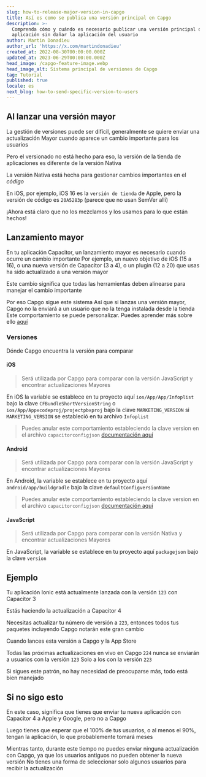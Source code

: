 ```yaml
---
slug: how-to-release-major-version-in-capgo
title: Así es como se publica una versión principal en Capgo
description: >-
  Comprenda cómo y cuándo es necesario publicar una versión principal de su
  aplicación sin dañar la aplicación del usuario
author: Martin Donadieu
author_url: 'https://x.com/martindonadieu'
created_at: 2022-08-30T00:00:00.000Z
updated_at: 2023-06-29T00:00:00.000Z
head_image: /capgo-feature-image.webp
head_image_alt: Sistema principal de versiones de Capgo
tag: Tutorial
published: true
locale: es
next_blog: how-to-send-specific-version-to-users
---
```


## Al lanzar una versión mayor

La gestión de versiones puede ser difícil, generalmente se quiere enviar una actualización Mayor cuando aparece un cambio importante para los usuarios

Pero el versionado no está hecho para eso, la versión de la tienda de aplicaciones es diferente de la versión Nativa

La versión Nativa está hecha para gestionar cambios importantes en el *código*

En iOS, por ejemplo, iOS 16 es la `versión de tienda` de Apple, pero la versión de código es `20A5283p` (parece que no usan SemVer allí)

¡Ahora está claro que no los mezclamos y los usamos para lo que están hechos!

## Lanzamiento mayor

En tu aplicación Capacitor, un lanzamiento mayor es necesario cuando ocurre un cambio importante
Por ejemplo, un nuevo objetivo de iOS (15 a 16), o una nueva versión de Capacitor (3 a 4), o un plugin (12 a 20) que usas ha sido actualizado a una versión mayor

Este cambio significa que todas las herramientas deben alinearse para manejar el cambio importante

Por eso Capgo sigue este sistema
Así que si lanzas una versión mayor, Capgo no la enviará a un usuario que no la tenga instalada desde la tienda\
Este comportamiento se puede personalizar. Puedes aprender más sobre ello [aquí](/docs/tooling/cli/#disable-updates-strategy)

### Versiones

Dónde Capgo encuentra la versión para comparar

#### iOS
  > Será utilizada por Capgo para comparar con la versión JavaScript y encontrar actualizaciones Mayores

 En iOS la variable se establece en tu proyecto aquí `ios/App/App/Infoplist` bajo la clave `CFBundleShortVersionString` o `ios/App/Appxcodeproj/projectpbxproj` bajo la clave `MARKETING_VERSION` si `MARKETING_VERSION` se estableció en tu archivo `Infoplist`
  > Puedes anular este comportamiento estableciendo la clave version en el archivo `capacitorconfigjson` [documentación aquí](/docs/plugin/auto-update#advanced-settings/)

#### Android
  > Será utilizada por Capgo para comparar con la versión JavaScript y encontrar actualizaciones Mayores

  En Android, la variable se establece en tu proyecto aquí `android/app/buildgradle` bajo la clave `defaultConfigversionName`
  > Puedes anular este comportamiento estableciendo la clave version en el archivo `capacitorconfigjson` [documentación aquí](/docs/plugin/auto-update#advanced-settings/)

#### JavaScript
  > Será utilizada por Capgo para comparar con la versión Nativa y encontrar actualizaciones Mayores

  En JavaScript, la variable se establece en tu proyecto aquí `packagejson` bajo la clave `version`

## Ejemplo

Tu aplicación Ionic está actualmente lanzada con la versión `123` con Capacitor 3

Estás haciendo la actualización a Capacitor 4

Necesitas actualizar tu número de versión a `223`, entonces todos tus paquetes incluyendo Capgo notarán este gran cambio

Cuando lances esta versión a Capgo y la App Store

Todas las próximas actualizaciones en vivo en Capgo `224` nunca se enviarán a usuarios con la versión `123` Solo a los con la versión `223`

Si sigues este patrón, no hay necesidad de preocuparse más, todo está bien manejado

## Si no sigo esto

En este caso, significa que tienes que enviar tu nueva aplicación con Capacitor 4 a Apple y Google, pero no a Capgo

Luego tienes que esperar que el 100% de tus usuarios, o al menos el 90%, tengan la aplicación, lo que probablemente tomará meses

Mientras tanto, durante este tiempo no puedes enviar ninguna actualización con Capgo, ya que los usuarios antiguos no pueden obtener la nueva versión
No tienes una forma de seleccionar solo algunos usuarios para recibir la actualización